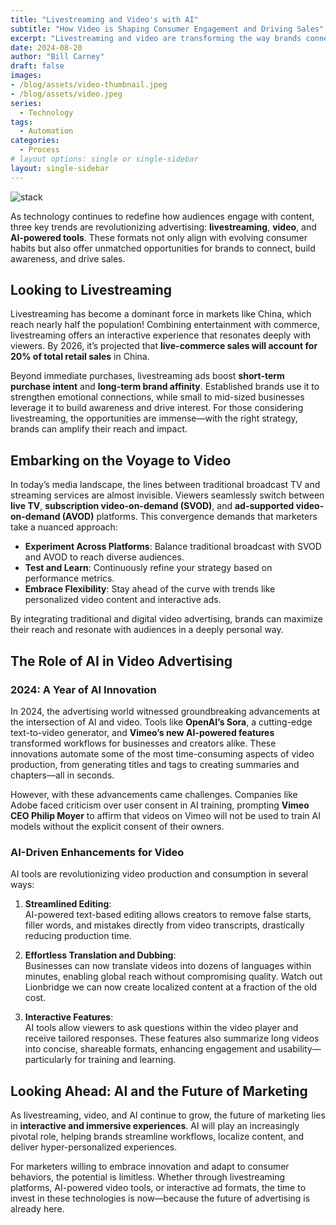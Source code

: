 ```yaml
---
title: "Livestreaming and Video's with AI"
subtitle: "How Video is Shaping Consumer Engagement and Driving Sales"
excerpt: "Livestreaming and video are transforming the way brands connect with audiences, blending entertainment with commerce to drive engagement and sales. The rise of streaming services blurs the lines between traditional TV and digital platforms. From boosting short-term purchase intent to building long-term brand affinity, these formats offer unmatched opportunities for brands to innovate and thrive in an interactive, consumer-driven landscape."
date: 2024-08-20
author: "Bill Carney"
draft: false
images:
- /blog/assets/video-thumbnail.jpeg
- /blog/assets/video.jpeg
series:
  - Technology
tags:
  - Automation
categories:
  - Process
# layout options: single or single-sidebar
layout: single-sidebar
---
```


![stack](/blog/assets/video.jpeg)

As technology continues to redefine how audiences engage with content, three key trends are revolutionizing advertising: **livestreaming**, **video**, and **AI-powered tools**. These formats not only align with evolving consumer habits but also offer unmatched opportunities for brands to connect, build awareness, and drive sales.

## Looking to Livestreaming  

Livestreaming has become a dominant force in markets like China, which reach nearly half the population! Combining entertainment with commerce, livestreaming offers an interactive experience that resonates deeply with viewers. By 2026, it’s projected that **live-commerce sales will account for 20% of total retail sales** in China.  

Beyond immediate purchases, livestreaming ads boost **short-term purchase intent** and **long-term brand affinity**. Established brands use it to strengthen emotional connections, while small to mid-sized businesses leverage it to build awareness and drive interest. For those considering livestreaming, the opportunities are immense—with the right strategy, brands can amplify their reach and impact.  

## Embarking on the Voyage to Video  

In today’s media landscape, the lines between traditional broadcast TV and streaming services are almost invisible. Viewers seamlessly switch between **live TV**, **subscription video-on-demand (SVOD)**, and **ad-supported video-on-demand (AVOD)** platforms. This convergence demands that marketers take a nuanced approach:  

- **Experiment Across Platforms**: Balance traditional broadcast with SVOD and AVOD to reach diverse audiences.  
- **Test and Learn**: Continuously refine your strategy based on performance metrics.  
- **Embrace Flexibility**: Stay ahead of the curve with trends like personalized video content and interactive ads.  

By integrating traditional and digital video advertising, brands can maximize their reach and resonate with audiences in a deeply personal way.

## The Role of AI in Video Advertising  

### 2024: A Year of AI Innovation  

In 2024, the advertising world witnessed groundbreaking advancements at the intersection of AI and video. Tools like **OpenAI’s Sora**, a cutting-edge text-to-video generator, and **Vimeo’s new AI-powered features** transformed workflows for businesses and creators alike. These innovations automate some of the most time-consuming aspects of video production, from generating titles and tags to creating summaries and chapters—all in seconds.  

However, with these advancements came challenges. Companies like Adobe faced criticism over user consent in AI training, prompting **Vimeo CEO Philip Moyer** to affirm that videos on Vimeo will not be used to train AI models without the explicit consent of their owners.  

### AI-Driven Enhancements for Video  

AI tools are revolutionizing video production and consumption in several ways:  

1. **Streamlined Editing**:  
   AI-powered text-based editing allows creators to remove false starts, filler words, and mistakes directly from video transcripts, drastically reducing production time.  

2. **Effortless Translation and Dubbing**:  
   Businesses can now translate videos into dozens of languages within minutes, enabling global reach without compromising quality. Watch out Lionbridge we can now create localized content at a fraction of the old cost.  

3. **Interactive Features**:  
   AI tools allow viewers to ask questions within the video player and receive tailored responses. These features also summarize long videos into concise, shareable formats, enhancing engagement and usability—particularly for training and learning.  

## Looking Ahead: AI and the Future of Marketing  

As livestreaming, video, and AI continue to grow, the future of marketing lies in **interactive and immersive experiences**. AI will play an increasingly pivotal role, helping brands streamline workflows, localize content, and deliver hyper-personalized experiences.  

For marketers willing to embrace innovation and adapt to consumer behaviors, the potential is limitless. Whether through livestreaming platforms, AI-powered video tools, or interactive ad formats, the time to invest in these technologies is now—because the future of advertising is already here.  